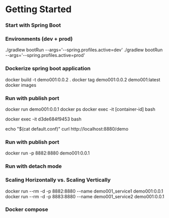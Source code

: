# Getting Started

### Start with Spring Boot
### Environments (dev + prod)

./gradlew bootRun --args='--spring.profiles.active=dev'
./gradlew bootRun --args='--spring.profiles.active=prod'

### Dockerize spring boot application

docker build -t demo001:0.0.2 .
docker tag demo001:0.0.2 demo001:latest
docker images

### Run with publish port
docker run demo001:0.0.1
docker ps
docker exec -it [container-id] bash

docker exec -it d3de684f9453 bash



echo "$(cat default.conf)"
curl http://localhost:8880/demo

### Run with publish port
docker run -p 8882:8880 demo001:0.0.1

### Run with detach mode
### Scaling Horizontally vs. Scaling Vertically
docker run --rm -d -p 8882:8880 --name demo001_service1 demo001:0.0.1 
docker run --rm -d -p 8883:8880 --name demo001_service2 demo001:0.0.1

### Docker compose
